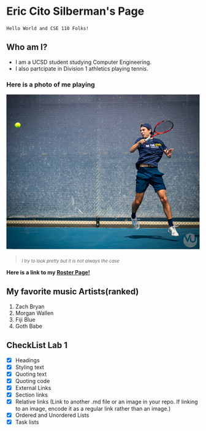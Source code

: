 # Eric Cito Silberman's Page

```
Hello World and CSE 110 Folks!
```

## Who am I?

- I am a UCSD student studying Computer Engineering.
- I also partcipate in Division 1 athletics playing tennis.

### Here is a photo of me playing

![](DSC06462.jpg)
> <sub>*I try to look pretty but it is not always the case*</sub>

**Here is a link to my [Roster Page!](https://ucsdtritons.com/sports/mens-tennis/roster/eric-silberman/12235)**

## My favorite music Artists(ranked)

1. Zach Bryan
2. Morgan Wallen
3. Fiji Blue
4. Goth Babe

## CheckList Lab 1

- [x] Headings
- [x] Styling text
- [x] Quoting text
- [x] Quoting code
- [x] External Links
- [x] Section links
- [x] Relative links (Link to another .md file or an image in your repo. If linking to an image, encode it as a regular link rather than an image.)
- [x] Ordered and Unordered Lists
- [x] Task lists
